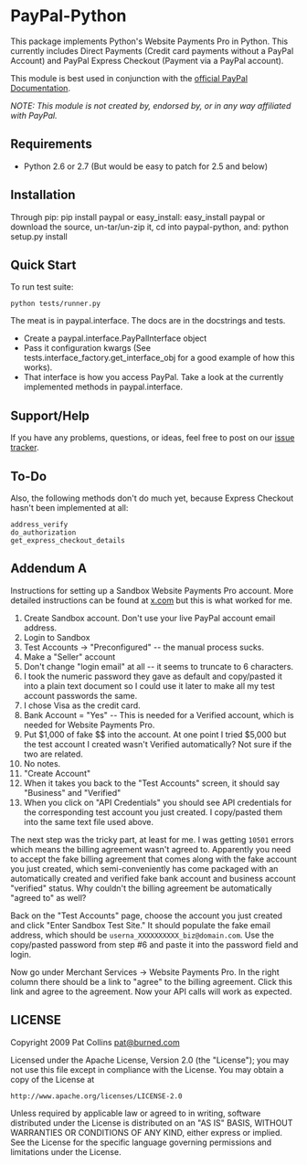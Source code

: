 PayPal-Python
=============

This package implements Python's Website Payments Pro in Python. This currently
includes Direct Payments (Credit card payments without a PayPal Account) and
PayPal Express Checkout (Payment via a PayPal account).

This module is best used in conjunction with the 
[official PayPal Documentation](https://www.x.com/community/ppx/documentation#wpp).

*NOTE: This module is not created by, endorsed by, or in any way affiliated
with PayPal.*

Requirements
------------

* Python 2.6 or 2.7 (But would be easy to patch for 2.5 and below)

Installation
------------
    
Through pip:
    pip install paypal
or easy_install:
    easy_install paypal
or download the source, un-tar/un-zip it, cd into paypal-python, and:
    python setup.py install

Quick Start
-----------

To run test suite:
    
    python tests/runner.py

The meat is in paypal.interface. The docs are in the docstrings and tests.

* Create a paypal.interface.PayPalInterface object
* Pass it configuration kwargs (See tests.interface_factory.get_interface_obj
  for a good example of how this works).
* That interface is how you access PayPal. Take a look at the currently
  implemented methods in paypal.interface.
  
Support/Help
------------

If you have any problems, questions, or ideas, feel free to post on our 
[issue tracker](http://github.com/duointeractive/paypal-python/issues).

To-Do
-----

Also, the following methods don't do much yet, because Express Checkout hasn't 
been implemented at all:

    address_verify
    do_authorization
    get_express_checkout_details

Addendum A
----------

Instructions for setting up a Sandbox Website Payments Pro account. More 
detailed instructions can be found at [x.com](http://x.com) but this is what 
worked for me.

 1. Create Sandbox account. Don't use your live PayPal account email address.
 2. Login to Sandbox
 3. Test Accounts -> "Preconfigured" -- the manual process sucks.
 4. Make a "Seller" account
 5. Don't change "login email" at all -- it seems to truncate to 6 characters.
 6. I took the numeric password they gave as default and copy/pasted it into a 
    plain text document so I could use it later to make all my test account 
    passwords the same.
 7. I chose Visa as the credit card.
 8. Bank Account = "Yes" -- This is needed for a Verified account, which is 
    needed for Website Payments Pro.
 9. Put $1,000 of fake $$ into the account. At one point I tried $5,000 but 
    the test account I created wasn't Verified automatically? Not sure if the 
    two are related.
 10. No notes.
 11. "Create Account"
 12. When it takes you back to the "Test Accounts" screen, it should say 
     "Business" and "Verified"
 13. When you click on "API Credentials" you should see API credentials for the 
     corresponding test account you just created. I copy/pasted them into the 
     same text file used above.

The next step was the tricky part, at least for me. I was getting `10501` 
errors which means the billing agreement wasn't agreed to. Apparently you need 
to accept the fake billing agreement that comes along with the fake account you 
just created, which semi-conveniently has come packaged with an automatically 
created and verified fake bank account and business account "verified" status. 
Why couldn't the billing agreement be automatically "agreed to" as well?

Back on the "Test Accounts" page, choose the account you just created and click 
"Enter Sandbox Test Site." It should populate the fake email address, which 
should be `userna_XXXXXXXXXX_biz@domain.com`. Use the copy/pasted password from 
step #6 and paste it into the password field and login.

Now go under Merchant Services -> Website Payments Pro. In the right column 
there should be a link to "agree" to the billing agreement. Click this link and 
agree to the agreement. Now your API calls will work as expected.

LICENSE
-------

Copyright 2009 Pat Collins <pat@burned.com>

Licensed under the Apache License, Version 2.0 (the "License");
you may not use this file except in compliance with the License.
You may obtain a copy of the License at

    http://www.apache.org/licenses/LICENSE-2.0

Unless required by applicable law or agreed to in writing, software
distributed under the License is distributed on an "AS IS" BASIS,
WITHOUT WARRANTIES OR CONDITIONS OF ANY KIND, either express or implied.
See the License for the specific language governing permissions and
limitations under the License.
